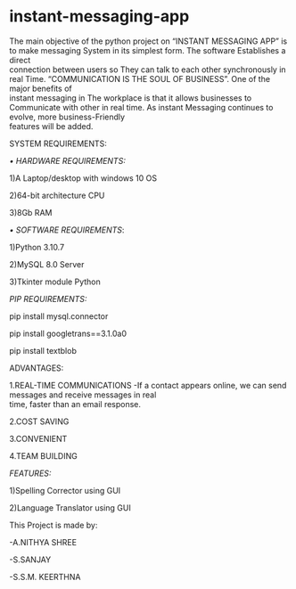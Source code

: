 # instant-messaging-app

The main objective of the python  project on “INSTANT MESSAGING APP” is to  make messaging System in its simplest  form. The software Establishes a direct  
connection between users so They can talk  to each other synchronously in real Time. “COMMUNICATION IS THE SOUL OF  BUSINESS”. One of the major benefits of  
instant messaging in The workplace is that it  allows businesses to Communicate with other in real time. As instant Messaging  continues to evolve, more business-Friendly  
features will be added.






SYSTEM REQUIREMENTS:





*• HARDWARE REQUIREMENTS:*



1)A Laptop/desktop with windows 10 OS 


2)64-bit architecture CPU


3)8Gb RAM







*• SOFTWARE REQUIREMENTS*: 


1)Python 3.10.7

2)MySQL 8.0 Server

3)Tkinter module Python







*PIP REQUIREMENTS:*


pip install mysql.connector



pip install googletrans==3.1.0a0


pip install textblob






ADVANTAGES:


1.REAL-TIME COMMUNICATIONS 
-If a contact appears online, we can send  
messages and receive messages in real  
time, faster than an email response. 


2.COST SAVING 


3.CONVENIENT


4.TEAM BUILDING






*FEATURES:*


1)Spelling Corrector using GUI



2)Language Translator using GUI






This Project is made by:


-A.NITHYA SHREE


-S.SANJAY


-S.S.M. KEERTHNA
